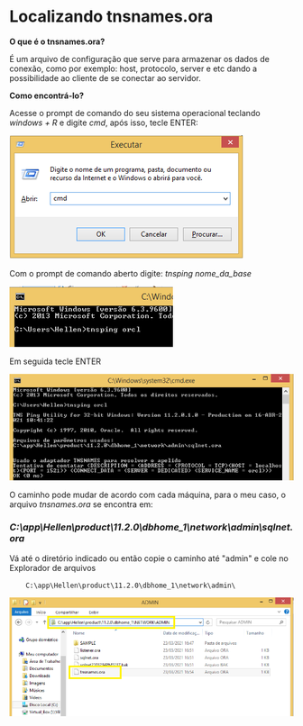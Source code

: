 # Localizando tnsnames.ora

**O que é o tnsnames.ora?**

É um arquivo de configuração que serve para armazenar os dados de conexão, como por exemplo: host, protocolo, server e etc dando a possibilidade ao cliente de se conectar ao servidor.

**Como encontrá-lo?**

Acesse o prompt de comando do seu sistema operacional teclando *windows + R* e digite *cmd*, após isso, tecle ENTER: 

![cmd](https://github.com/Hellemos/localiza-tnsnames.ora/blob/main/cmd.png)

Com o prompt de comando aberto digite: *tnsping nome_da_base*

![tnsping](https://github.com/Hellemos/localiza-tnsnames.ora/blob/main/tnsping.png)

Em seguida tecle ENTER

![tnspingorcl](https://github.com/Hellemos/localiza-tnsnames.ora/blob/main/tnspingorcl.png)

O caminho pode mudar de acordo com cada máquina, para o meu caso, o arquivo *tnsnames.ora* se encontra em:

### *C:\app\Hellen\product\11.2.0\dbhome_1\network\admin\sqlnet.ora*

Vá até o diretório indicado ou então copie o caminho até "admin" e cole no Explorador de arquivos

        C:\app\Hellen\product\11.2.0\dbhome_1\network\admin\

![exp](https://github.com/Hellemos/localiza-tnsnames.ora/blob/main/exp.png)
